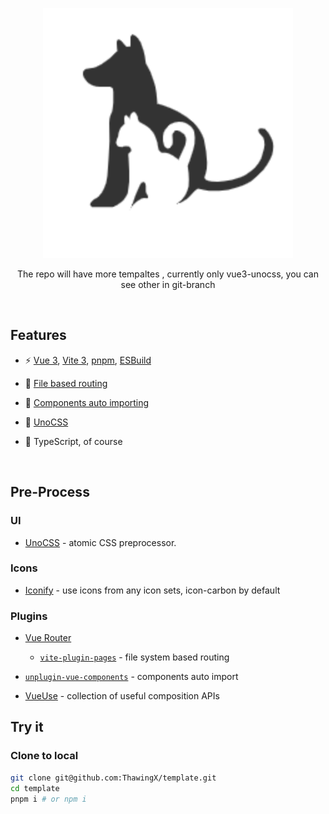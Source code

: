 <p align='center'>
  <img src='https://raw.githubusercontent.com/ThawingX/images/master/cat%26dog.png' alt='Vitesse - Opinionated Vite Starter Template' width='400'/>
</p>

<p align='center'>
  The repo will have more tempaltes , currently only vue3-unocss, you can see other in git-branch
</p>
<!-- <h6 align='center'>
<a href="https://vitesse-lite.netlify.app/">Live Demo</a>
</h6> -->


<br>

<!-- < align='center'>
<b>English</b> | <a href="https://github.com/antfu/vitesse-lite/blob/main/README.zh-CN.md">简体中文</a>
<!-- Contributors: Thanks for geting interested, however we DON'T accept new transitions to the README, thanks. -->

## Features

- ⚡ [Vue 3](https://github.com/vuejs/core), [Vite 3](https://github.com/vitejs/vite), [pnpm](https://pnpm.io/), [ESBuild](https://github.com/evanw/esbuild)

- 🛂 [File based routing](./src/pages)

- 🛄 [Components auto importing](./src/components)

- 🧩 [UnoCSS](https://github.com/antfu/unocss) 


- 🚩 TypeScript, of course



<br>

## Pre-Process

### UI 

- [UnoCSS](https://github.com/antfu/unocss) - atomic CSS preprocessor.

### Icons

- [Iconify](https://iconify.design) - use icons from any icon sets, icon-carbon by default

### Plugins

- [Vue Router](https://github.com/vuejs/vue-router)
  - [`vite-plugin-pages`](https://github.com/hannoeru/vite-plugin-pages) - file system based routing

- [`unplugin-vue-components`](https://github.com/antfu/unplugin-vue-components) - components auto import

- [VueUse](https://github.com/antfu/vueuse) - collection of useful composition APIs

## Try it

### Clone to local

```bash
git clone git@github.com:ThawingX/template.git
cd template
pnpm i # or npm i
```
